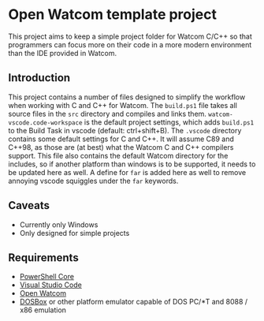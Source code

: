 # Open Watcom template project

This project aims to keep a simple project folder for Watcom C/C++ so that programmers can focus more on their code in a more modern environment than the IDE provided in Watcom.

## Introduction

This project contains a number of files designed to simplify the workflow when working with C and C++ for Watcom.
The `build.ps1` file takes all source files in the `src` directory and compiles and links them.
`watcom-vscode.code-workspace` is the default project settings, which adds `build.ps1` to the Build Task in vscode (default: ctrl+shift+B).
The `.vscode` directory contains some default settings for C and C++. It will assume C89 and C++98, as those are (at best) what the Watcom C and C++ compilers support.
This file also contains the default Watcom directory for the includes, so if another platform than windows is to be supported, it needs to be updated here as well.
A define for `far` is added here as well to remove annoying vscode squiggles under the `far` keywords.

## Caveats

- Currently only Windows
- Only designed for simple projects

## Requirements

- [PowerShell Core](https://docs.microsoft.com/en-us/powershell/scripting/install/installing-powershell)
- [Visual Studio Code](https://code.visualstudio.com/Download)
- [Open Watcom](http://www.openwatcom.org/download.php)
- [DOSBox](https://www.dosbox.com/download.php?main=1) or other platform emulator capable of DOS PC/*T and 8088 / x86 emulation
